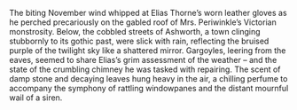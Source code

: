 The biting November wind whipped at Elias Thorne’s worn leather gloves as he perched precariously on the gabled roof of Mrs. Periwinkle’s Victorian monstrosity.  Below, the cobbled streets of Ashworth, a town clinging stubbornly to its gothic past, were slick with rain, reflecting the bruised purple of the twilight sky like a shattered mirror.  Gargoyles, leering from the eaves, seemed to share Elias’s grim assessment of the weather – and the state of the crumbling chimney he was tasked with repairing.  The scent of damp stone and decaying leaves hung heavy in the air, a chilling perfume to accompany the symphony of rattling windowpanes and the distant mournful wail of a siren.
